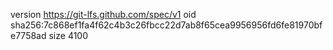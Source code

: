 version https://git-lfs.github.com/spec/v1
oid sha256:7c868ef1fa4f62c4b3c26fbcc22d7ab8f65cea9956956fd6fe81970bfe7758ad
size 4100
